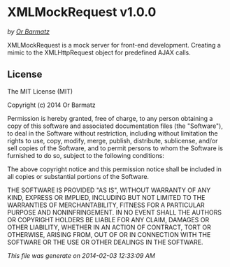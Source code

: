# XMLMockRequest v1.0.0
_by [Or Barmatz](http://twitter.com/barmatz)_

XMLMockRequest is a mock server for front-end development. Creating a mimic to the XMLHttpRequest object for predefined AJAX calls.
## License
The MIT License (MIT)

Copyright (c) 2014 Or Barmatz

Permission is hereby granted, free of charge, to any person obtaining a copy of
this software and associated documentation files (the "Software"), to deal in
the Software without restriction, including without limitation the rights to
use, copy, modify, merge, publish, distribute, sublicense, and/or sell copies of
the Software, and to permit persons to whom the Software is furnished to do so,
subject to the following conditions:

The above copyright notice and this permission notice shall be included in all
copies or substantial portions of the Software.

THE SOFTWARE IS PROVIDED "AS IS", WITHOUT WARRANTY OF ANY KIND, EXPRESS OR
IMPLIED, INCLUDING BUT NOT LIMITED TO THE WARRANTIES OF MERCHANTABILITY, FITNESS
FOR A PARTICULAR PURPOSE AND NONINFRINGEMENT. IN NO EVENT SHALL THE AUTHORS OR
COPYRIGHT HOLDERS BE LIABLE FOR ANY CLAIM, DAMAGES OR OTHER LIABILITY, WHETHER
IN AN ACTION OF CONTRACT, TORT OR OTHERWISE, ARISING FROM, OUT OF OR IN
CONNECTION WITH THE SOFTWARE OR THE USE OR OTHER DEALINGS IN THE SOFTWARE.


_This file was generate on 2014-02-03 12:33:09 AM_